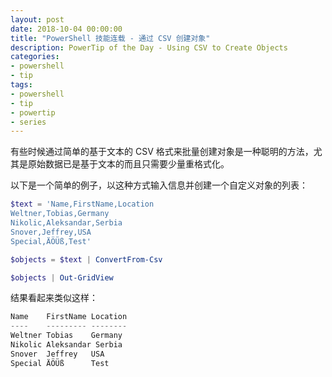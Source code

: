 ```yaml
---
layout: post
date: 2018-10-04 00:00:00
title: "PowerShell 技能连载 - 通过 CSV 创建对象"
description: PowerTip of the Day - Using CSV to Create Objects
categories:
- powershell
- tip
tags:
- powershell
- tip
- powertip
- series
---
```

有些时候通过简单的基于文本的 CSV 格式来批量创建对象是一种聪明的方法，尤其是原始数据已是基于文本的而且只需要少量重格式化。

以下是一个简单的例子，以这种方式输入信息并创建一个自定义对象的列表：

```powershell
$text = 'Name,FirstName,Location
Weltner,Tobias,Germany
Nikolic,Aleksandar,Serbia
Snover,Jeffrey,USA
Special,ÄÖÜß,Test'

$objects = $text | ConvertFrom-Csv

$objects | Out-GridView
```

结果看起来类似这样：

```powershell
Name    FirstName Location
----    --------- --------
Weltner Tobias    Germany
Nikolic Aleksandar Serbia
Snover  Jeffrey   USA
Special ÄÖÜß      Test
```

<!--本文国际来源：[Using CSV to Create Objects](http://community.idera.com/powershell/powertips/b/tips/posts/using-csv-to-create-objects)-->

